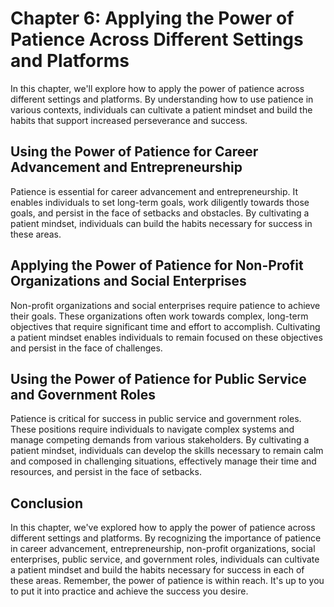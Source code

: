 Chapter 6: Applying the Power of Patience Across Different Settings and Platforms
=================================================================================

In this chapter, we'll explore how to apply the power of patience across different settings and platforms. By understanding how to use patience in various contexts, individuals can cultivate a patient mindset and build the habits that support increased perseverance and success.

Using the Power of Patience for Career Advancement and Entrepreneurship
-----------------------------------------------------------------------

Patience is essential for career advancement and entrepreneurship. It enables individuals to set long-term goals, work diligently towards those goals, and persist in the face of setbacks and obstacles. By cultivating a patient mindset, individuals can build the habits necessary for success in these areas.

Applying the Power of Patience for Non-Profit Organizations and Social Enterprises
----------------------------------------------------------------------------------

Non-profit organizations and social enterprises require patience to achieve their goals. These organizations often work towards complex, long-term objectives that require significant time and effort to accomplish. Cultivating a patient mindset enables individuals to remain focused on these objectives and persist in the face of challenges.

Using the Power of Patience for Public Service and Government Roles
-------------------------------------------------------------------

Patience is critical for success in public service and government roles. These positions require individuals to navigate complex systems and manage competing demands from various stakeholders. By cultivating a patient mindset, individuals can develop the skills necessary to remain calm and composed in challenging situations, effectively manage their time and resources, and persist in the face of setbacks.

Conclusion
----------

In this chapter, we've explored how to apply the power of patience across different settings and platforms. By recognizing the importance of patience in career advancement, entrepreneurship, non-profit organizations, social enterprises, public service, and government roles, individuals can cultivate a patient mindset and build the habits necessary for success in each of these areas. Remember, the power of patience is within reach. It's up to you to put it into practice and achieve the success you desire.
